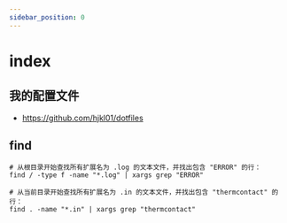 ```yaml
---
sidebar_position: 0
---
```


# index

## 我的配置文件

- https://github.com/hjkl01/dotfiles

## find
```shell
# 从根目录开始查找所有扩展名为 .log 的文本文件，并找出包含 "ERROR" 的行：
find / -type f -name "*.log" | xargs grep "ERROR"

# 从当前目录开始查找所有扩展名为 .in 的文本文件，并找出包含 "thermcontact" 的行：
find . -name "*.in" | xargs grep "thermcontact"
```

